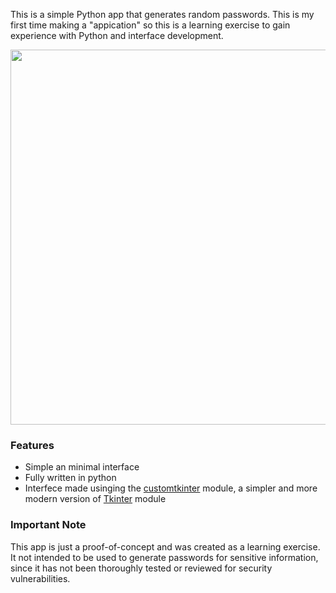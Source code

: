 This is a simple Python app that generates random passwords. This is my first time making a "appication" so this is a learning exercise to gain experience with Python and interface development.

<div align="center">
  <img src="img/focus.png" width="600">
</div>

### Features
- Simple an minimal interface
- Fully written in python
- Interfece made usinging the [customtkinter](https://github.com/TomSchimansky/CustomTkinter) module, a simpler and more modern version of [Tkinter](https://docs.python.org/3/library/tkinter.html) module

### Important Note

This app is just a proof-of-concept and was created as a learning exercise. It not intended to be used to generate passwords for sensitive information, since it has not been thoroughly tested or reviewed for security vulnerabilities.
